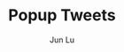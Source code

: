 ---
title: Popup Tweets
github: https://github.com/junlulocky/PopupTweets
demo: https://jekyller.github.io/PopupTweets/
author: Jun Lu
ssg:
  - Jekyll
cms:
  - No Cms
---